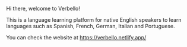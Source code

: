 Hi there, welcome to Verbello!

This is a language learning platform for native English speakers to learn languages such as Spanish, French, German, Italian and Portuguese.

You can check the website at https://verbello.netlify.app/
